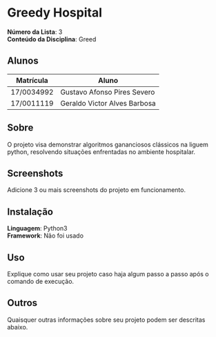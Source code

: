 # Greedy Hospital

**Número da Lista**: 3<br>
**Conteúdo da Disciplina**: Greed<br>

## Alunos
|Matrícula | Aluno |
| -- | -- |
| 17/0034992  |  Gustavo Afonso Pires Severo  |
| 17/0011119  |  Geraldo Victor Alves Barbosa |

## Sobre 
O projeto visa demonstrar algoritmos gananciosos clássicos na liguem python, resolvendo situações enfrentadas no ambiente hospitalar. 

## Screenshots
Adicione 3 ou mais screenshots do projeto em funcionamento.

## Instalação 
**Linguagem**: Python3<br>
**Framework**: Não foi usado<br>

## Uso 
Explique como usar seu projeto caso haja algum passo a passo após o comando de execução.

## Outros 
Quaisquer outras informações sobre seu projeto podem ser descritas abaixo.




